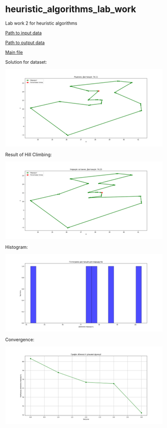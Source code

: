 # heuristic_algorithms_lab_work
Lab work 2 for heuristic algorithms

[Path to input data](../../data/lab_2/input)

[Path to output data](../../data/lab_2/output)

[Main file](main.py)

Solution for dataset:

![solution](../../data/lab_2/output/Solution.png)

Result of Hill Climbing:

![result](../../data/lab_2/output/Hill_Climbing.png)

Histogram:

![histogram](../../data/lab_2/output/Histogram.png)

Convergence:

![convergence](../../data/lab_2/output/Convergence.png)
